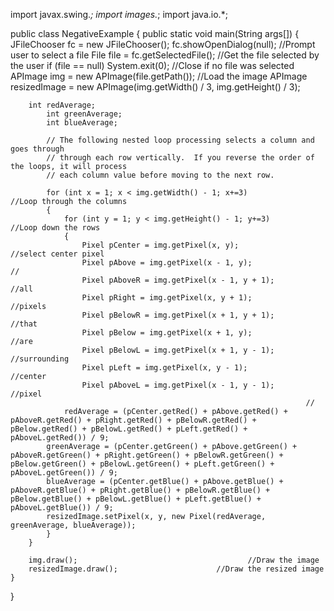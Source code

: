 import javax.swing.*;
import images.*;
import java.io.*;

public class NegativeExample
{
	public static void main(String args[])
	{
		JFileChooser fc = new JFileChooser();
		fc.showOpenDialog(null);							//Prompt user to select a file
		File file = fc.getSelectedFile();					//Get the file selected by the user
		if (file == null)
			System.exit(0);									//Close if no file was selected
		APImage img = new APImage(file.getPath());	//Load the image
		APImage resizedImage = new APImage(img.getWidth() / 3, img.getHeight() / 3);

		int redAverage;
      		int greenAverage;
      		int blueAverage;
   
      		// The following nested loop processing selects a column and goes through 
      		// through each row vertically.  If you reverse the order of the loops, it will process
      		// each column value before moving to the next row.
      
      		for (int x = 1; x < img.getWidth() - 1; x+=3)			          //Loop through the columns
			{  
				for (int y = 1; y < img.getHeight() - 1; y+=3)		          //Loop down the rows 
				{
            		Pixel pCenter = img.getPixel(x, y);                       //select center pixel
            		Pixel pAbove = img.getPixel(x - 1, y);                    //
            		Pixel pAboveR = img.getPixel(x - 1, y + 1);               //all
            		Pixel pRight = img.getPixel(x, y + 1);                    //pixels
            		Pixel pBelowR = img.getPixel(x + 1, y + 1);               //that
            		Pixel pBelow = img.getPixel(x + 1, y);                    //are
            		Pixel pBelowL = img.getPixel(x + 1, y - 1);               //surrounding
            		Pixel pLeft = img.getPixel(x, y - 1);                     //center
            		Pixel pAboveL = img.getPixel(x - 1, y - 1); 			       //pixel
                                                                      //
         		redAverage = (pCenter.getRed() + pAbove.getRed() + pAboveR.getRed() + pRight.getRed() + pBelowR.getRed() + pBelow.getRed() + pBelowL.getRed() + pLeft.getRed() + pAboveL.getRed()) / 9;
			greenAverage = (pCenter.getGreen() + pAbove.getGreen() + pAboveR.getGreen() + pRight.getGreen() + pBelowR.getGreen() + pBelow.getGreen() + pBelowL.getGreen() + pLeft.getGreen() + pAboveL.getGreen()) / 9;
			blueAverage = (pCenter.getBlue() + pAbove.getBlue() + pAboveR.getBlue() + pRight.getBlue() + pBelowR.getBlue() + pBelow.getBlue() + pBelowL.getBlue() + pLeft.getBlue() + pAboveL.getBlue()) / 9;
			resizedImage.setPixel(x, y, new Pixel(redAverage, greenAverage, blueAverage));
			}
		}
		
		img.draw();								         //Draw the image
		resizedImage.draw();                      //Draw the resized image
	}
}
